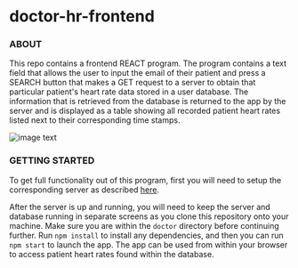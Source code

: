 # doctor-hr-frontend

### ABOUT
This repo contains a frontend REACT program. The program contains a text field that allows the user to input the email of their patient and press a SEARCH button that makes a GET request to a server to obtain that particular patient's heart rate data stored in a user database. The information that is retrieved from the database is returned to the app by the server and is displayed as a table showing all recorded patient heart rates listed next to their corresponding time stamps. 

![image text](https://user-images.githubusercontent.com/24235476/38650535-69999f34-3dca-11e8-9461-4048e7d7707e.png)

### GETTING STARTED
To get full functionality out of this program, first you will need to setup the corresponding server as described [here](https://github.com/pcg15/heart_rate_databases_introduction). 

After the server is up and running, you will need to keep the server and database running in separate screens as you clone this repository onto your machine. Make sure you are within the `doctor` directory before continuing further. Run ```npm install``` to install any dependencies, and then you can run ```npm start``` to launch the app. The app can be used from within your browser to access patient heart rates found within the database.
